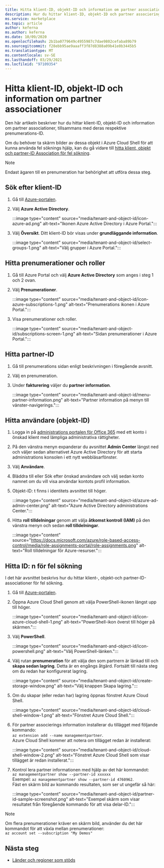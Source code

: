 ```yaml
---
title: Hitta klient-ID, objekt-ID och information om partner associationer i Azure Marketplace
description: Hur du hittar klient-ID, objekt-ID och partner associerings information om ett prenumerations-ID i Azure Marketplace.
ms.service: marketplace
ms.topic: article
author: keferna
ms.author: keferna
ms.date: 10/09/2020
ms.openlocfilehash: 2b1ba0779649c4955987c7dae9802cefaba89b79
ms.sourcegitcommit: f28ebb95ae9aaaff3f87d8388a09b41e0b3445b5
ms.translationtype: MT
ms.contentlocale: sv-SE
ms.lasthandoff: 03/29/2021
ms.locfileid: "97109354"
---
```

# <a name="find-tenant-id-object-id-and-partner-association-details"></a>Hitta klient-ID, objekt-ID och information om partner associationer

Den här artikeln beskriver hur du hittar klient-ID, objekt-ID och information om partner associationer, tillsammans med deras respektive prenumerations-ID.

Om du behöver ta skärm bilder av dessa objekt i Azure Cloud Shell för att kunna använda fel söknings hjälp, kan du gå vidare till [hitta klient, objekt och partner-ID Association för fel sökning](#find-ids-for-debugging).

>[!Note]
> Endast ägaren till en prenumeration har behörighet att utföra dessa steg.

## <a name="find-tenant-id"></a>Sök efter klient-ID

1. Gå till [Azure-portalen](https://ms.portal.azure.com/).
2. Välj **Azure Active Directory**.

    :::image type="content" source="media/tenant-and-object-id/icon-azure-ad.png" alt-text="Ikonen Azure Active Directory i Azure Portal.":::

3. Välj **Översikt**. Ditt klient-ID bör visas under **grundläggande information**.

    :::image type="content" source="media/tenant-and-object-id/select-groups-1.png" alt-text="Välj grupper i Azure Portal.":::

## <a name="find-subscriptions-and-roles"></a>Hitta prenumerationer och roller

1. Gå till Azure Portal och välj **Azure Active Directory** som anges i steg 1 och 2 ovan.
2. Välj **Prenumerationer**.

    :::image type="content" source="media/tenant-and-object-id/icon-azure-subscriptions-1.png" alt-text="Prenumerations ikonen i Azure Portal.":::

3. Visa prenumerationer och roller.

    :::image type="content" source="media/tenant-and-object-id/subscriptions-screen-1.png" alt-text="Sidan prenumerationer i Azure Portal.":::

## <a name="find-partner-id"></a>Hitta partner-ID

1. Gå till prenumerations sidan enligt beskrivningen i föregående avsnitt.
2. Välj en prenumeration.
3. Under **fakturering** väljer du **partner information**.

    :::image type="content" source="media/tenant-and-object-id/menu-partner-information.png" alt-text="Partner information på menyn till vänster-navigerings.":::

## <a name="find-user-object-id"></a>Hitta användare (objekt-ID)

1. Logga in på [administrations portalen för Office 365](https://portal.office.com/adminportal/home) med ett konto i önskad klient med lämpliga administrativa rättigheter.
2. På den vänstra menyn expanderar du avsnittet **Admin Center** längst ned och väljer sedan alternativet Azure Active Directory för att starta administrations konsolen i ett nytt webbläsarfönster.
3. Välj **Användare**.
4. Bläddra till eller Sök efter önskad användare och välj sedan konto namnet om du vill visa användar kontots profil information.
5. Objekt-ID: t finns i identitets avsnittet till höger.

    :::image type="content" source="media/tenant-and-object-id/azure-ad-admin-center.png" alt-text="Azure Active Directory administrations Center.":::

6. Hitta **roll tilldelningar** genom att välja **åtkomst kontroll (IAM)** på den vänstra menyn och sedan **roll tilldelningar**.

    :::image type="content" source="https://docs.microsoft.com/azure/role-based-access-control/media/role-assignments-portal/role-assignments.png" alt-text="Roll tilldelningar för Azure-resurser.":::

## <a name="find-ids-for-debugging"></a>Hitta ID: n för fel sökning

I det här avsnittet beskrivs hur du hittar klient-, objekt-och partner-ID-associationer för fel sökning.

1. Gå till [Azure-portalen](https://ms.portal.azure.com/).
2. Öppna Azure Cloud Shell genom att välja PowerShell-ikonen längst upp till höger.

    :::image type="content" source="media/tenant-and-object-id/icon-azure-cloud-shell-1.png" alt-text="PowerShell-ikon överst till höger på skärmen.":::

3. Välj **PowerShell**.

    :::image type="content" source="media/tenant-and-object-id/icon-powershell.png" alt-text="Välj PowerShell-länken.":::

4. Välj rutan **prenumeration** för att välja den som partnern är länkad till och **skapa sedan lagring**. Detta är en engångs åtgärd. Fortsätt till nästa steg om du redan har konfigurerat lagring.

    :::image type="content" source="media/tenant-and-object-id/create-storage-window.png" alt-text="Välj knappen Skapa lagring.":::

5. Om du skapar (eller redan har) lagring öppnas fönstret Azure Cloud Shell.

    :::image type="content" source="media/tenant-and-object-id/cloud-shell-window-1.png" alt-text="Fönstret Azure Cloud Shell.":::

6. För partner associerings information installerar du tillägget med följande kommando:<br>`az extension add --name managementpartner`.<br>Azure Cloud Shell kommer att notera om tillägget redan är installerat:

    :::image type="content" source="media/tenant-and-object-id/cloud-shell-window-2.png" alt-text="Fönstret Azure Cloud Shell som visar tillägget är redan installerat.":::

7. Kontrol lera partner informationen med hjälp av det här kommandot:<br>`az managementpartner show --partner-id xxxxxx`<br>Exempel: `az managementpartner show --partner-id 4760962`.<br>Fäst en skärm bild av kommando resultaten, som ser ut ungefär så här:

    :::image type="content" source="media/tenant-and-object-id/partner-id-sample-screenshot.png" alt-text="Exempel skärm som visar resultatet från föregående kommando för att visa delar-ID.":::

>[!NOTE]
>Om flera prenumerationer kräver en skärm bild, använder du det här kommandot för att växla mellan prenumerationer:<br>`az account set --subscription "My Demos"`

## <a name="next-steps"></a>Nästa steg

- [Länder och regioner som stöds](sell-from-countries.md)